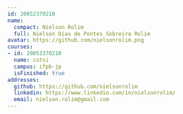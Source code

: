 ```yaml
---
id: 20052370210
name:
  compact: Nielson Rolim
  full: Nielson Dias de Pontes Sobreira Rolim
avatar: https://github.com/nielsonrolim.png
courses:
- id: 20052370210
  name: cstsi
  campus: ifpb-jp
  isFinished: true
addresses:
  github: https://github.com/nielsonrolim
  linkedin: https://www.linkedin.com/in/nielsonrolim/
  email: nielson.rolim@gmail.com
---
```

